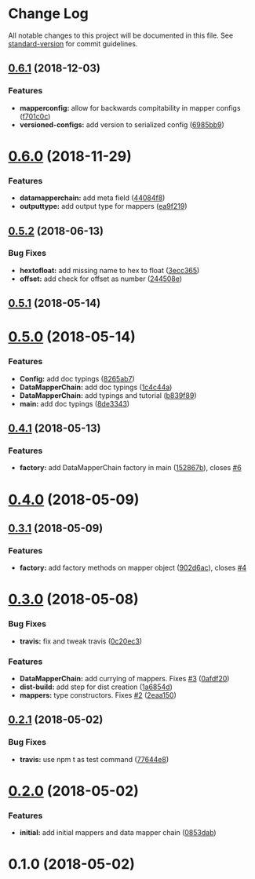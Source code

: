 # Change Log

All notable changes to this project will be documented in this file. See [standard-version](https://github.com/conventional-changelog/standard-version) for commit guidelines.

<a name="0.6.1"></a>
## [0.6.1](https://github.com/ExploratoryEngineering/data-mapper-chain/compare/v0.6.0...v0.6.1) (2018-12-03)


### Features

* **mapperconfig:** allow for backwards compitability in mapper configs ([f701c0c](https://github.com/ExploratoryEngineering/data-mapper-chain/commit/f701c0c))
* **versioned-configs:** add version to serialized config ([6985bb9](https://github.com/ExploratoryEngineering/data-mapper-chain/commit/6985bb9))



<a name="0.6.0"></a>
# [0.6.0](https://github.com/ExploratoryEngineering/data-mapper-chain/compare/v0.5.2...v0.6.0) (2018-11-29)


### Features

* **datamapperchain:** add meta field ([44084f8](https://github.com/ExploratoryEngineering/data-mapper-chain/commit/44084f8))
* **outputtype:** add output type for mappers ([ea9f219](https://github.com/ExploratoryEngineering/data-mapper-chain/commit/ea9f219))



<a name="0.5.2"></a>
## [0.5.2](https://github.com/ExploratoryEngineering/data-mapper-chain/compare/v0.5.1...v0.5.2) (2018-06-13)


### Bug Fixes

* **hextofloat:** add missing name to hex to float ([3ecc365](https://github.com/ExploratoryEngineering/data-mapper-chain/commit/3ecc365))
* **offset:** add check for offset as number ([244508e](https://github.com/ExploratoryEngineering/data-mapper-chain/commit/244508e))



<a name="0.5.1"></a>
## [0.5.1](https://github.com/ExploratoryEngineering/data-mapper-chain/compare/v0.5.0...v0.5.1) (2018-05-14)



<a name="0.5.0"></a>
# [0.5.0](https://github.com/ExploratoryEngineering/data-mapper-chain/compare/v0.4.1...v0.5.0) (2018-05-14)


### Features

* **Config:** add doc typings ([8265ab7](https://github.com/ExploratoryEngineering/data-mapper-chain/commit/8265ab7))
* **DataMapperChain:** add doc typings ([1c4c44a](https://github.com/ExploratoryEngineering/data-mapper-chain/commit/1c4c44a))
* **DataMapperChain:** add typings and tutorial ([b839f89](https://github.com/ExploratoryEngineering/data-mapper-chain/commit/b839f89))
* **main:** add doc typings ([8de3343](https://github.com/ExploratoryEngineering/data-mapper-chain/commit/8de3343))



<a name="0.4.1"></a>
## [0.4.1](https://github.com/ExploratoryEngineering/data-mapper-chain/compare/v0.4.0...v0.4.1) (2018-05-13)


### Features

* **factory:** add DataMapperChain factory in main ([152867b](https://github.com/ExploratoryEngineering/data-mapper-chain/commit/152867b)), closes [#6](https://github.com/ExploratoryEngineering/data-mapper-chain/issues/6)



<a name="0.4.0"></a>
# [0.4.0](https://github.com/ExploratoryEngineering/data-mapper-chain/compare/v0.3.1...v0.4.0) (2018-05-09)



<a name="0.3.1"></a>
## [0.3.1](https://github.com/ExploratoryEngineering/data-mapper-chain/compare/v0.3.0...v0.3.1) (2018-05-09)


### Features

* **factory:** add factory methods on mapper object ([902d6ac](https://github.com/ExploratoryEngineering/data-mapper-chain/commit/902d6ac)), closes [#4](https://github.com/ExploratoryEngineering/data-mapper-chain/issues/4)



<a name="0.3.0"></a>
# [0.3.0](https://github.com/ExploratoryEngineering/data-mapper-chain/compare/v0.2.1...v0.3.0) (2018-05-08)


### Bug Fixes

* **travis:** fix and tweak travis ([0c20ec3](https://github.com/ExploratoryEngineering/data-mapper-chain/commit/0c20ec3))


### Features

* **DataMapperChain:** add currying of mappers. Fixes [#3](https://github.com/ExploratoryEngineering/data-mapper-chain/issues/3) ([0afdf20](https://github.com/ExploratoryEngineering/data-mapper-chain/commit/0afdf20))
* **dist-build:** add step for dist creation ([1a6854d](https://github.com/ExploratoryEngineering/data-mapper-chain/commit/1a6854d))
* **mappers:** type constructors. Fixes [#2](https://github.com/ExploratoryEngineering/data-mapper-chain/issues/2) ([2eaa150](https://github.com/ExploratoryEngineering/data-mapper-chain/commit/2eaa150))



<a name="0.2.1"></a>
## [0.2.1](https://github.com/ExploratoryEngineering/data-mapper-chain/compare/v0.2.0...v0.2.1) (2018-05-02)


### Bug Fixes

* **travis:** use npm t as test command ([77644e8](https://github.com/ExploratoryEngineering/data-mapper-chain/commit/77644e8))



<a name="0.2.0"></a>
# [0.2.0](https://github.com/ExploratoryEngineering/data-mapper-chain/compare/v0.1.0...v0.2.0) (2018-05-02)


### Features

* **initial:** add initial mappers and data mapper chain ([0853dab](https://github.com/ExploratoryEngineering/data-mapper-chain/commit/0853dab))



<a name="0.1.0"></a>
# 0.1.0 (2018-05-02)
